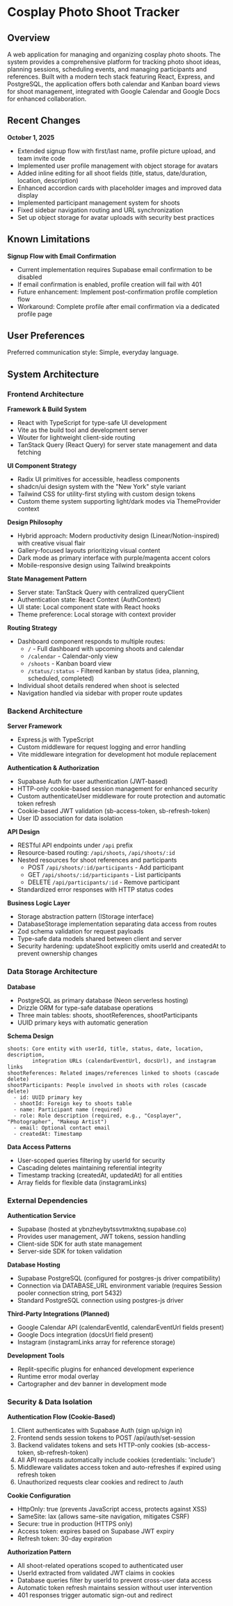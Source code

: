 # Cosplay Photo Shoot Tracker

## Overview

A web application for managing and organizing cosplay photo shoots. The system provides a comprehensive platform for tracking photo shoot ideas, planning sessions, scheduling events, and managing participants and references. Built with a modern tech stack featuring React, Express, and PostgreSQL, the application offers both calendar and Kanban board views for shoot management, integrated with Google Calendar and Google Docs for enhanced collaboration.

## Recent Changes

**October 1, 2025**
- Extended signup flow with first/last name, profile picture upload, and team invite code
- Implemented user profile management with object storage for avatars
- Added inline editing for all shoot fields (title, status, date/duration, location, description)
- Enhanced accordion cards with placeholder images and improved data display
- Implemented participant management system for shoots
- Fixed sidebar navigation routing and URL synchronization
- Set up object storage for avatar uploads with security best practices

## Known Limitations

**Signup Flow with Email Confirmation**
- Current implementation requires Supabase email confirmation to be disabled
- If email confirmation is enabled, profile creation will fail with 401
- Future enhancement: Implement post-confirmation profile completion flow
- Workaround: Complete profile after email confirmation via a dedicated profile page

## User Preferences

Preferred communication style: Simple, everyday language.

## System Architecture

### Frontend Architecture

**Framework & Build System**
- React with TypeScript for type-safe UI development
- Vite as the build tool and development server
- Wouter for lightweight client-side routing
- TanStack Query (React Query) for server state management and data fetching

**UI Component Strategy**
- Radix UI primitives for accessible, headless components
- shadcn/ui design system with the "New York" style variant
- Tailwind CSS for utility-first styling with custom design tokens
- Custom theme system supporting light/dark modes via ThemeProvider context

**Design Philosophy**
- Hybrid approach: Modern productivity design (Linear/Notion-inspired) with creative visual flair
- Gallery-focused layouts prioritizing visual content
- Dark mode as primary interface with purple/magenta accent colors
- Mobile-responsive design using Tailwind breakpoints

**State Management Pattern**
- Server state: TanStack Query with centralized queryClient
- Authentication state: React Context (AuthContext)
- UI state: Local component state with React hooks
- Theme preference: Local storage with context provider

**Routing Strategy**
- Dashboard component responds to multiple routes:
  - `/` - Full dashboard with upcoming shoots and calendar
  - `/calendar` - Calendar-only view
  - `/shoots` - Kanban board view
  - `/status/:status` - Filtered kanban by status (idea, planning, scheduled, completed)
- Individual shoot details rendered when shoot is selected
- Navigation handled via sidebar with proper route updates

### Backend Architecture

**Server Framework**
- Express.js with TypeScript
- Custom middleware for request logging and error handling
- Vite middleware integration for development hot module replacement

**Authentication & Authorization**
- Supabase Auth for user authentication (JWT-based)
- HTTP-only cookie-based session management for enhanced security
- Custom authenticateUser middleware for route protection and automatic token refresh
- Cookie-based JWT validation (sb-access-token, sb-refresh-token)
- User ID association for data isolation

**API Design**
- RESTful API endpoints under `/api` prefix
- Resource-based routing: `/api/shoots`, `/api/shoots/:id`
- Nested resources for shoot references and participants
  - POST `/api/shoots/:id/participants` - Add participant
  - GET `/api/shoots/:id/participants` - List participants
  - DELETE `/api/participants/:id` - Remove participant
- Standardized error responses with HTTP status codes

**Business Logic Layer**
- Storage abstraction pattern (IStorage interface)
- DatabaseStorage implementation separating data access from routes
- Zod schema validation for request payloads
- Type-safe data models shared between client and server
- Security hardening: updateShoot explicitly omits userId and createdAt to prevent ownership changes

### Data Storage Architecture

**Database**
- PostgreSQL as primary database (Neon serverless hosting)
- Drizzle ORM for type-safe database operations
- Three main tables: shoots, shootReferences, shootParticipants
- UUID primary keys with automatic generation

**Schema Design**
```
shoots: Core entity with userId, title, status, date, location, description, 
        integration URLs (calendarEventUrl, docsUrl), and instagram links
shootReferences: Related images/references linked to shoots (cascade delete)
shootParticipants: People involved in shoots with roles (cascade delete)
  - id: UUID primary key
  - shootId: Foreign key to shoots table
  - name: Participant name (required)
  - role: Role description (required, e.g., "Cosplayer", "Photographer", "Makeup Artist")
  - email: Optional contact email
  - createdAt: Timestamp
```

**Data Access Patterns**
- User-scoped queries filtering by userId for security
- Cascading deletes maintaining referential integrity
- Timestamp tracking (createdAt, updatedAt) for all entities
- Array fields for flexible data (instagramLinks)

### External Dependencies

**Authentication Service**
- Supabase (hosted at ybnzheybytssvtmxktnq.supabase.co)
- Provides user management, JWT tokens, session handling
- Client-side SDK for auth state management
- Server-side SDK for token validation

**Database Hosting**
- Supabase PostgreSQL (configured for postgres-js driver compatibility)
- Connection via DATABASE_URL environment variable (requires Session pooler connection string, port 5432)
- Standard PostgreSQL connection using postgres-js driver

**Third-Party Integrations (Planned)**
- Google Calendar API (calendarEventId, calendarEventUrl fields present)
- Google Docs integration (docsUrl field present)
- Instagram (instagramLinks array for reference storage)

**Development Tools**
- Replit-specific plugins for enhanced development experience
- Runtime error modal overlay
- Cartographer and dev banner in development mode

### Security & Data Isolation

**Authentication Flow (Cookie-Based)**
1. Client authenticates with Supabase Auth (sign up/sign in)
2. Frontend sends session tokens to POST /api/auth/set-session
3. Backend validates tokens and sets HTTP-only cookies (sb-access-token, sb-refresh-token)
4. All API requests automatically include cookies (credentials: 'include')
5. Middleware validates access token and auto-refreshes if expired using refresh token
6. Unauthorized requests clear cookies and redirect to /auth

**Cookie Configuration**
- HttpOnly: true (prevents JavaScript access, protects against XSS)
- SameSite: lax (allows same-site navigation, mitigates CSRF)
- Secure: true in production (HTTPS only)
- Access token: expires based on Supabase JWT expiry
- Refresh token: 30-day expiration

**Authorization Pattern**
- All shoot-related operations scoped to authenticated user
- UserId extracted from validated JWT claims in cookies
- Database queries filter by userId to prevent cross-user data access
- Automatic token refresh maintains session without user intervention
- 401 responses trigger automatic sign-out and redirect